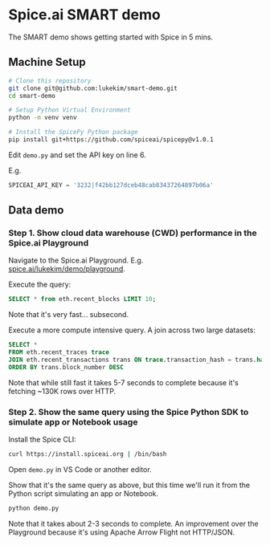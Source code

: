 # Spice.ai SMART demo

The SMART demo shows getting started with Spice in 5 mins.

## Machine Setup

```bash
# Clone this repository
git clone git@github.com:lukekim/smart-demo.git
cd smart-demo

# Setup Python Virtual Environment
python -m venv venv

# Install the SpicePy Python package
pip install git+https://github.com/spiceai/spicepy@v1.0.1
```

Edit `demo.py` and set the API key on line 6.

E.g.

```python
SPICEAI_API_KEY = '3232|f42bb127dceb48cab83437264897b06a'
```

## Data demo

### Step 1. Show cloud data warehouse (CWD) performance in the Spice.ai Playground

Navigate to the Spice.ai Playground. E.g. [spice.ai/lukekim/demo/playground](https://spice.ai/lukekim/demo/playground).

Execute the query:

```sql
SELECT * from eth.recent_blocks LIMIT 10;
```

Note that it's very fast... subsecond.

Execute a more compute intensive query. A join across two large datasets:

```sql
SELECT *
FROM eth.recent_traces trace
JOIN eth.recent_transactions trans ON trace.transaction_hash = trans.hash
ORDER BY trans.block_number DESC
```

Note that while still fast it takes 5-7 seconds to complete because it's fetching ~130K rows over HTTP.

### Step 2. Show the same query using the Spice Python SDK to simulate app or Notebook usage

Install the Spice CLI:

```bash
curl https://install.spiceai.org | /bin/bash
```

Open `demo.py` in VS Code or another editor.

Show that it's the same query as above, but this time we'll run it from the Python script simulating an app or Notebook.

```bash
python demo.py
```

Note that it takes about 2-3 seconds to complete. An improvement over the Playground because it's using Apache Arrow Flight not HTTP/JSON.
